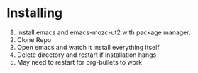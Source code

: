 # Installing

1. Install emacs and emacs-mozc-ut2 with package manager.
2. Clone Repo
3. Open emacs and watch it install everything itself
4. Delete directory and restart if installation hangs
5. May need to restart for org-bullets to work
